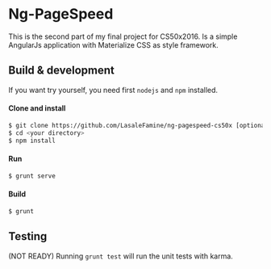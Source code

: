 # Ng-PageSpeed

This is the second part of my final project for CS50x2016.
Is a simple AngularJs application with Materialize CSS as style framework.

## Build & development

If you want try yourself, you need first `nodejs` and `npm` installed.

#### Clone and install
```sh
$ git clone https://github.com/LasaleFamine/ng-pagespeed-cs50x [optional name]
$ cd <your directory>
$ npm install
```

#### Run
```sh
$ grunt serve
```

#### Build
```sh
$ grunt
```

## Testing
(NOT READY)
Running `grunt test` will run the unit tests with karma.
